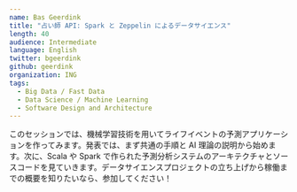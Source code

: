 ```yaml
---
name: Bas Geerdink
title: "占い師 API: Spark と Zeppelin によるデータサイエンス"
length: 40
audience: Intermediate
language: English
twitter: bgeerdink
github: geerdink
organization: ING
tags:
  - Big Data / Fast Data
  - Data Science / Machine Learning
  - Software Design and Architecture
---
```

このセッションでは、機械学習技術を用いてライフイベントの予測アプリケーションを作ってみます。発表では、まず共通の手順と AI 理論の説明から始めます。次に、Scala や Spark で作られた予測分析システムのアーキテクチャとソースコードを見ていきます。データサイエンスプロジェクトの立ち上げから稼働までの概要を知りたいなら、参加してください！
